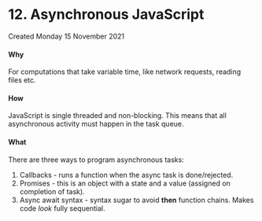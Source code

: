 # 12. Asynchronous JavaScript

Created Monday 15 November 2021

#### Why

For computations that take variable time, like network requests, reading files etc.

#### How

JavaScript is single threaded and non-blocking.
This means that all asynchronous activity must happen in the task queue.

#### What

There are three ways to program asynchronous tasks:
1. Callbacks - runs a function when the async task is done/rejected.
2. Promises - this is an object with a state and a value (assigned on completion of task).
3. Async await syntax - syntax sugar to avoid **then** function chains. Makes code _look_ fully sequential.
